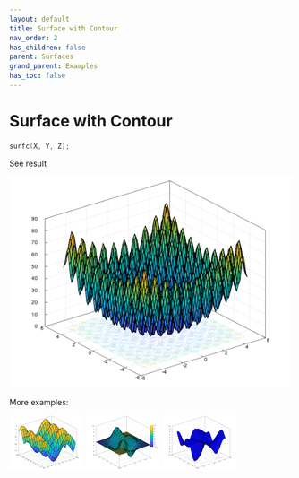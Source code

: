 ```yaml
---
layout: default
title: Surface with Contour
nav_order: 2
has_children: false
parent: Surfaces
grand_parent: Examples
has_toc: false
---
```

# Surface with Contour

```cpp
surfc(X, Y, Z);
```


See result

[![example_surfc_1](surfc/surfc_1.png)](https://github.com/alandefreitas/matplotplusplus/blob/master/examples/surfaces/surfc/surfc_1.cpp)

More examples:
    
[![example_surfc_2](surfc/surfc_2_thumb.png)](https://github.com/alandefreitas/matplotplusplus/blob/master/examples/surfaces/surfc/surfc_2.cpp)  [![example_surfc_3](surfc/surfc_3_thumb.png)](https://github.com/alandefreitas/matplotplusplus/blob/master/examples/surfaces/surfc/surfc_3.cpp)  [![example_surfc_4](surfc/surfc_4_thumb.png)](https://github.com/alandefreitas/matplotplusplus/blob/master/examples/surfaces/surfc/surfc_4.cpp)

  



<!-- Generated with mdsplit: https://github.com/alandefreitas/mdsplit -->
